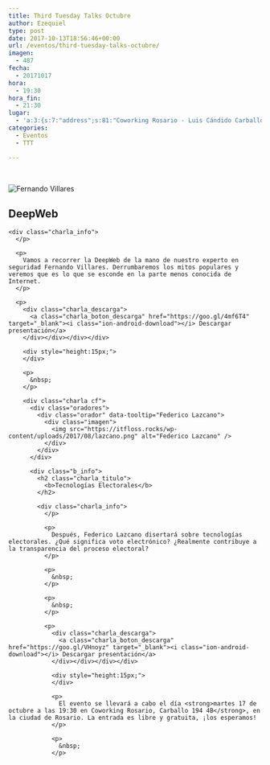 ```yaml
---
title: Third Tuesday Talks Octubre
author: Ezequiel
type: post
date: 2017-10-13T18:56:46+00:00
url: /eventos/third-tuesday-talks-octubre/
imagen:
  - 487
fecha:
  - 20171017
hora:
  - 19:30
hora_fin:
  - 21:30
lugar:
  - 'a:3:{s:7:"address";s:81:"Coworking Rosario - Luis Cándido Carballo, Rosario, Santa Fe Province, Argentina";s:3:"lat";s:10:"-32.923046";s:3:"lng";s:11:"-60.6649185";}'
categories:
  - Eventos
  - TTT

---
```

&nbsp;

<div class="charla cf">
  <div class="oradores">
    <div class="orador" data-tooltip="Fernando Villares">
      <div class="imagen">
        <img src="https://itfloss.rocks/wp-content/themes/hummingBird/img/fer.jpg" alt="Fernando Villares" />
      </div>
    </div>
  </div>
  
  <div class="b_info">
    <h2 class="charla_titulo">
      <b>DeepWeb</b>
    </h2>
    
    <div class="charla_info">
      </p> 
      
      <p>
        Vamos a recorrer la DeepWeb de la mano de nuestro experto en seguridad Fernando Villares. Derrumbaremos los mitos populares y veremos que es lo que se esconde en la parte menos conocida de Internet.
      </p>
      
      <p>
        <div class="charla_descarga">
          <a class="charla_boton_descarga" href="https://goo.gl/4mf6T4" target="_blank"><i class="ion-android-download"></i> Descargar presentación</a>
        </div></div></div></div>
        
        <div style="height:15px;">
        </div>
        
        <p>
          &nbsp;
        </p>
        
        <div class="charla cf">
          <div class="oradores">
            <div class="orador" data-tooltip="Federico Lazcano">
              <div class="imagen">
                <img src="https://itfloss.rocks/wp-content/uploads/2017/08/lazcano.png" alt="Federico Lazcano" />
              </div>
            </div>
          </div>
          
          <div class="b_info">
            <h2 class="charla_titulo">
              <b>Tecnologías Electorales</b>
            </h2>
            
            <div class="charla_info">
              </p> 
              
              <p>
                Después, Federico Lazcano disertará sobre tecnologías electorales. ¿Qué significa voto electrónico? ¿Realmente contribuye a la transparencia del proceso electoral?
              </p>
              
              <p>
                &nbsp;
              </p>
              
              <p>
                &nbsp;
              </p>
              
              <p>
                <div class="charla_descarga">
                  <a class="charla_boton_descarga" href="https://goo.gl/VHnoyz" target="_blank"><i class="ion-android-download"></i> Descargar presentación</a>
                </div></div></div></div>
                
                <div style="height:15px;">
                </div>
                
                <p>
                  El evento se llevará a cabo el día <strong>martes 17 de octubre a las 19:30 en Coworking Rosario, Carballo 194 4B</strong>, en la ciudad de Rosario. La entrada es libre y gratuita, ¡los esperamos!
                </p>
                
                <p>
                  &nbsp;
                </p>